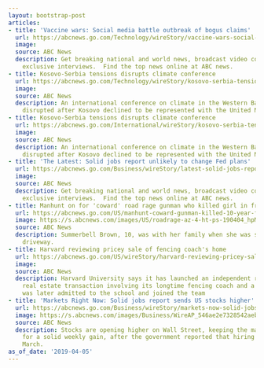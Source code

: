 ```yaml
---
layout: bootstrap-post
articles:
- title: 'Vaccine wars: Social media battle outbreak of bogus claims'
  url: https://abcnews.go.com/Technology/wireStory/vaccine-wars-social-media-battle-outbreak-bogus-claims-62196567
  image: 
  source: ABC News
  description: Get breaking national and world news, broadcast video coverage, and
    exclusive interviews.  Find the top news online at ABC news.
- title: Kosovo-Serbia tensions disrupts climate conference
  url: https://abcnews.go.com/Technology/wireStory/kosovo-serbia-tensions-disrupts-climate-conference-62196457
  image: 
  source: ABC News
  description: An international conference on climate in the Western Balkans has been
    disrupted after Kosovo declined to be represented with the United Nations logo
- title: Kosovo-Serbia tensions disrupts climate conference
  url: https://abcnews.go.com/International/wireStory/kosovo-serbia-tensions-disrupts-climate-conference-62196357
  image: 
  source: ABC News
  description: An international conference on climate in the Western Balkans has been
    disrupted after Kosovo declined to be represented with the United Nations logo
- title: 'The Latest: Solid jobs report unlikely to change Fed plans'
  url: https://abcnews.go.com/Business/wireStory/latest-solid-jobs-report-change-fed-plans-62194923
  image: 
  source: ABC News
  description: Get breaking national and world news, broadcast video coverage, and
    exclusive interviews.  Find the top news online at ABC news.
- title: Manhunt on for 'coward' road rage gunman who killed girl in front of parents
  url: https://abcnews.go.com/US/manhunt-coward-gunman-killed-10-year-front-parents/story?id=62193775
  image: https://s.abcnews.com/images/US/roadrage-az-4-ht-ps-190404_hpMain_16x9_992.jpg
  source: ABC News
  description: Summerbell Brown, 10, was with her family when she was shot in the
    driveway.
- title: Harvard reviewing pricey sale of fencing coach's home
  url: https://abcnews.go.com/US/wireStory/harvard-reviewing-pricey-sale-fencing-coachs-home-62196242
  image: 
  source: ABC News
  description: Harvard University says it has launched an independent review of a
    real estate transaction involving its longtime fencing coach and a man whose son
    was later admitted to the school and joined the team
- title: 'Markets Right Now: Solid jobs report sends US stocks higher'
  url: https://abcnews.go.com/Business/wireStory/markets-now-solid-jobs-report-sends-us-stocks-62196185
  image: https://s.abcnews.com/images/Business/WireAP_546ae2e7328542aeb5b8f8b59c591622_16x9_992.jpg
  source: ABC News
  description: Stocks are opening higher on Wall Street, keeping the market on track
    for a solid weekly gain, after the government reported that hiring rebounded in
    March.
as_of_date: '2019-04-05'
---
```


